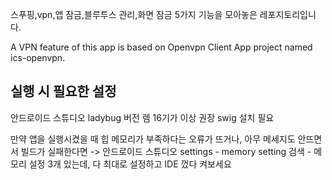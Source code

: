 스푸핑,vpn,앱 잠금,블루투스 관리,화면 잠금 5가지 기능을 모아놓은 레포지토리입니다.

A VPN feature of this app is based on Openvpn Client App project named ics-openvpn.

실행 시 필요한 설정
---------------
안드로이드 스튜디오 ladybug 버전
렘 16기가 이상 권장
swig 설치 필요

만약 앱을 실행시켰을 때 힙 메모리가 부족하다는 오류가 뜨거나, 아무 메세지도 안뜨면서 빌드가 실패한다면
-> 안드로이드 스튜디오 settings - memory setting 검색 - 메모리 설정 3개 있는데, 다 최대로 설정하고 IDE 껐다 켜보세요

